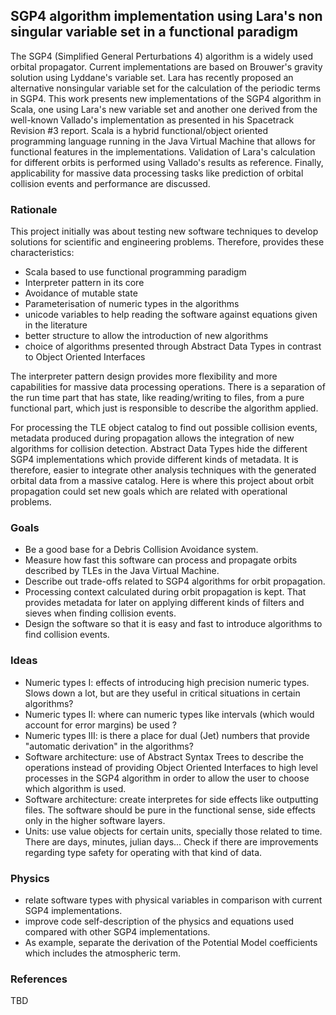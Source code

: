 ## SGP4 algorithm implementation using Lara's non singular variable set in a functional paradigm 

The SGP4 (Simplified General Perturbations 4) algorithm is a widely used orbital propagator. Current implementations are based on Brouwer's gravity solution using Lyddane's variable set. Lara has recently proposed an alternative nonsingular variable set for the calculation of the periodic terms in SGP4. This work presents new implementations of the SGP4 algorithm in Scala, one using Lara's new variable set and another one derived from the well-known Vallado's implementation as presented in his Spacetrack Revision #3 report. Scala is a hybrid functional/object oriented programming language running in the Java Virtual Machine that allows for functional features in the implementations. Validation of Lara's calculation for different orbits is performed using Vallado's results as reference. Finally, applicability for massive data processing tasks like prediction of orbital collision events and performance are discussed.


### Rationale

This project initially was about testing new software techniques to develop solutions for scientific and engineering problems. Therefore, provides these characteristics:

* Scala based to use functional programming paradigm
* Interpreter pattern in its core
* Avoidance of mutable state
* Parameterisation of numeric types in the algorithms
* unicode variables to help reading the software against equations given in the literature
* better structure to allow the introduction of new algorithms 
* choice of algorithms presented through Abstract Data Types in contrast to Object Oriented Interfaces 

The interpreter pattern design provides more flexibility and more capabilities for massive data processing operations. There is a separation of the run time part that has state, like reading/writing to files, from a pure functional part, which just is responsible to describe the algorithm applied. 

For processing the TLE object catalog to find out possible collision events, metadata produced during propagation allows the integration of new algorithms for collision detection. Abstract Data Types hide the different SGP4 implementations which provide different kinds of metadata. It is therefore, easier to integrate other analysis techniques with the generated orbital data from a massive catalog. Here is where this project about orbit propagation could set new goals which are related with operational problems.

### Goals 

* Be a good base for a Debris Collision Avoidance system. 
* Measure how fast this software can process and propagate orbits described by TLEs in the Java Virtual Machine. 
* Describe out trade-offs related to SGP4 algorithms for orbit propagation.
* Processing context calculated during orbit propagation is kept. That provides metadata for later on applying different kinds of filters and sieves when finding collision events. 
* Design the software so that it is easy and fast to introduce algorithms to find collision events.

### Ideas

* Numeric types I: effects of introducing high precision numeric types. Slows down a lot, but are they useful in critical situations in certain algorithms?
* Numeric types II: where can numeric types like intervals (which would account for error margins) be used ?
* Numeric types III: is there a place for dual (Jet) numbers that provide "automatic derivation" in the algorithms?
* Software architecture: use of Abstract Syntax Trees to describe the operations instead of providing Object Oriented Interfaces to high level processes in the SGP4 algorithm in order to allow the user to choose which algorithm is used.
* Software architecture: create interpretes for side effects like outputting files. The software should be pure in the functional sense, side effects only in the higher software layers. 
* Units: use value objects for certain units, specially those related to time. There are days, minutes, julian days... Check if there are improvements regarding type safety for operating with that kind of data. 

### Physics

* relate software types with physical variables in comparison with current SGP4 implementations.
* improve code self-description of the physics and equations used compared with other SGP4 implementations.
* As example, separate the derivation of the Potential Model coefficients which includes the atmospheric term.

### References

TBD

